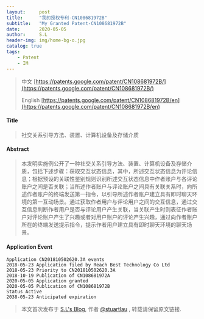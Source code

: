 ```yaml
---
layout:     post
title:      "我的授权专利-CN108681972B"
subtitle:   "My Granted Patent-CN108681972B"
date:       2020-05-05
author:     S.L
header-img: img/home-bg-o.jpg
catalog: true
tags:
    - Patent
    - IM
---
```

> 中文 [https://patents.google.com/patent/CN108681972B/](https://patents.google.com/patent/CN108681972B/)
>
> English [https://patents.google.com/patent/CN108681972B/en](https://patents.google.com/patent/CN108681972B/en)

#### Title
> 社交关系引导方法、装置、计算机设备及存储介质









#### Abstract
> 本发明实施例公开了一种社交关系引导方法、装置、计算机设备及存储介质，包括下述步骤：获取交互状态信息，其中，所述交互状态信息为评论信息；根据预设的关联性鉴别规则识别所述交互状态信息中作者账户与各评论账户之间是否关联；当所述作者账户与评论账户之间具有关联关系时，向所述作者账户的终端发送第一指令，以引导所述作者账户建立具有即时聊天环境的第一互动场景。通过获取作者用户与评论用户之间的交互信息，通过交互信息判断作者用户是否与评论用户产生关联，当关联产生时则表征作者账户对评论账户产生了兴趣或者对用户账户的评论产生兴趣，通过向作者账户所在的终端发送提示指令，提示作者用户建立具有即时聊天环境的聊天场景。









#### Application Event
```
Application CN201810502620.3A events 
2018-05-23 Application filed by Reach Best Technology Co Ltd
2018-05-23 Priority to CN201810502620.3A
2018-10-19 Publication of CN108681972A
2020-05-05 Application granted
2020-05-05 Publication of CN108681972B
Status Active
2038-05-23 Anticipated expiration
```
> 本文首次发布于 [S.L's Blog](http://elsef.com), 作者 [@stuartlau](http://github.com/stuartlau) ,
转载请保留原文链接.
